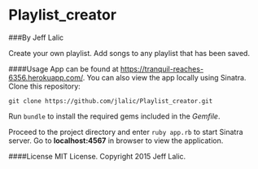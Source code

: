 # Playlist_creator


###By Jeff Lalic

Create your own playlist. Add songs to any playlist that has been saved.

####Usage
App can be found at https://tranquil-reaches-6356.herokuapp.com/.
You can also view the app locally using Sinatra. Clone this repository:

```git clone https://github.com/jlalic/Playlist_creator.git```

Run ```bundle``` to install the required gems included in the *Gemfile*. 

Proceed to the project directory and enter ```ruby app.rb``` to start Sinatra server.
Go to **localhost:4567** in browser to view the application.

####License
MIT License. Copyright 2015 Jeff Lalic.
